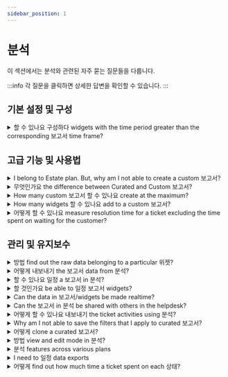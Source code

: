 ```yaml
---
sidebar_position: 1
---
```


# 분석

이 섹션에서는 분석와 관련된 자주 묻는 질문들을 다룹니다.

:::info
각 질문을 클릭하면 상세한 답변을 확인할 수 있습니다.
:::


## 기본 설정 및 구성

<details>
<summary>할 수 있나요 구성하다 widgets with the time period greater than the corresponding 보고서 time frame?</summary>

<p><br /></p>
<p>The Time period/date range of the Analytics report will be the superset of the time period specified in the widgets associated with the reports. In other words, the widget date range needs to be a subset of the report date range.</p>

</details>


## 고급 기능 및 사용법

<details>
<summary>I belong to Estate plan. But, why am I not able to create a custom 보고서?</summary>

<p>Custom reports are part of the <strong>Estate’19 plan</strong>. If you belong to the Estate’17 plan (annual billing), you can choose to upgrade to Estate’19 plan for free. If you belong to Estate’17 plan (monthly billing), you can upgrade by paying an extra of <strong>$6/agent/month</strong> in addition to <strong>$59/agent/month</strong>. </p>

</details>

<details>
<summary>무엇인가요 the difference between Curated and Custom 보고서?</summary>

<p dir="ltr" style={{ fontSize: "13px", fontFamily: "-apple-system, ", color: "rgb(0, 0, 0)", fontWeight: "400", textAlign: "left" }}><span dir="ltr" style={{ fontSize: "16px" }}>Curated Reports</span></p>
<p dir="ltr" style={{ fontSize: "13px", fontFamily: "Arial", color: "rgb(0, 0, 0)", fontWeight: "400", textAlign: "left" }}><span style={{ fontSize: "16px" }}><span style={{ fontSize: "16px" }}><span style={{ fontSize: "16px" }}>Freshdesk's curated reports provide you with a 360 view of your support performance. Monitor your team's performance along with the metrics most relevant to you. It also provides you with the essential information to chart better customer experiences.&nbsp;</span></span></span></p>
<p dir="ltr" style={{ fontSize: "13px", fontFamily: "Arial", color: "rgb(0, 0, 0)", fontWeight: "400", textAlign: "left" }}><span style={{ fontSize: "16px" }}><span style={{ fontSize: "16px" }}><span style={{ fontSize: "16px" }}><br /></span>
<span style={{ fontSize: "16px" }}>Custom Reports</span></span></span></p>
<p dir="ltr" style={{ fontSize: "13px", fontFamily: "Arial", color: "rgb(0, 0, 0)", fontWeight: "400", textAlign: "left" }}><span style={{ fontSize: "16px" }}><span style={{ fontSize: "16px" }}><span style={{ fontSize: "16px" }}>With multiple ways to look at helpdesk reporting, Freshdesk's Analytics lets you&nbsp;</span><a href="https://support.freshdesk.com/en/support/solutions/articles/50000001028-custom-reporting-%E2%80%93-basics" style={{ fontSize: "16px" }}><span style={{ fontSize: "16px" }}>customize and build your reports</span></a><span style={{ fontSize: "16px" }}>&nbsp;the way you want them - with minimal effort. It offers the flexibility to pick the metric(s) you wish to study, the adaptability to select the suitable filters you want to apply, and the capability to employ the perfect dimensions to analyze your data.</span></span></span></p>
<p dir="ltr" style={{ fontSize: "13px", fontFamily: "Arial", color: "rgb(0, 0, 0)", fontWeight: "400", textAlign: "left" }}><span style={{ fontSize: "16px" }}><span style={{ fontSize: "16px" }}><span style={{ fontSize: "16px" }}><br />Learn more about the&nbsp;</span><a href="https://freshdesk.com/webinars/get-the-most-out-of-freshdesk-analytics-recording" style={{ fontSize: "16px" }}><span style={{ fontSize: "16px" }}>Basics of Analytics</span></a><span style={{ fontSize: "16px" }}>&nbsp;through our webinar with insights on curated reports, creating custom reports for your helpdesk, learning to apply filters on reports, and much more.</span></span></span></p>
<p style={{ fontSize: "13px", fontFamily: "-apple-system, ", color: "rgb(0, 0, 0)", fontWeight: "400", textAlign: "left" }}><span style={{ fontSize: "16px" }}><span style={{ fontSize: "16px" }}><span style={{ fontSize: "16px" }}>You can also refer to our&nbsp;</span><a href="https://freshdesk.com/assets/resources/freshdesk/Make-informed-decisions-with-Freshdesk-Analytics.pdf" style={{ fontSize: "16px" }}><span style={{ fontSize: "16px" }}>Analytics guide</span></a></span></span>
<span dir="ltr" style={{ fontSize: "16px" }}>&nbsp;for various use cases to implement in your helpdesk.</span></p>

</details>

<details>
<summary>How many custom 보고서 할 수 있나요 create at the maximum?</summary>

<p>You can create as many custom reports you want in Analytics. There’s no fixed limit.</p>

</details>

<details>
<summary>How many widgets 할 수 있나요 add to a custom 보고서?</summary>

<p><br /></p>
<p>You can add as many widgets you want in Analytics. There’s no fixed limit.</p>

</details>

<details>
<summary>어떻게 할 수 있나요 measure resolution time for a ticket excluding the time spent on waiting for the customer?</summary>

<p dir="ltr">You can get this data in two ways:<br /><br /></p>
<p dir="ltr">1. Choose the Metric: Resolved time spent in business hours<br />Sort by Filter: Status does not include waiting on customer<br />Group by: Status<br />From underlying data, you can find out how much time was spent on the SLA status at a ticket level</p>
<p dir="ltr"><br />2. Choose the Metric: Resolved time spent in business hours<br />Sort by Filter: Status does not include SLA Status: Off<br />Group by: Status</p>
<p dir="ltr">From underlying data, you can find out how much time was spent on the SLA status at a ticket level</p>

</details>


## 관리 및 유지보수

<details>
<summary>방법 find out the raw data belonging to a particular 위젯?</summary>

<p dir="ltr"><span dir="ltr" style={{ fontSize: "16px" }}>Based on the type of widget data, Freshdesk will automatically visualize it in a relevant format. So, reading the data from the widget is a straightforward process.&nbsp;</span></p>
<p style={{ fontSize: "16px" }}><span style={{ fontSize: "16px" }}><span style={{ fontSize: "16px" }}><br /></span></span></p>
<p style={{ fontSize: "16px" }}><span style={{ fontSize: "16px" }}><span dir="ltr" style={{ fontSize: "16px" }}>Click on the widget to read the data. You also have the option to customize the visualization of certain widgets the way you want. You can select any graphical representation: Bar chart, Horizontal bar chart, Donut chart, Summary table, and Tabular.</span></span></p>
<p style={{ fontSize: "16px" }}><span style={{ fontSize: "16px" }}><span style={{ fontSize: "16px" }}><br /></span></span></p>
<p style={{ fontSize: "16px" }}><span style={{ fontSize: "16px" }}><span dir="ltr" style={{ fontSize: "16px" }}>If you want to take a closer look at the widget data, click Show underlying data below the widget. You can use the <strong>Edit Column</strong> button to add or remove the Fields present in the table. You can use the filters to drill-down further into the underlying data.&nbsp;</span></span></p>
<p style={{ fontSize: "16px" }}><br /></p>
<p style={{ fontSize: "16px" }}><span style={{ fontSize: "16px" }}><span dir="ltr" style={{ fontSize: "16px" }}><img src="#" style={{ fontSize: "16px" }} class="fr-fic fr-fil fr-dib" /></span></span><br /></p>

</details>

<details>
<summary>어떻게 내보내기 the 보고서 data from 분석?</summary>

<p dir="ltr"><span dir="ltr" style={{ fontSize: "16px" }}>Inside every report, you have the&nbsp;</span>
<span style={{ fontSize: "16px" }}><span dir="ltr" style={{ fontSize: "16px" }}><span style={{ fontSize: "16px" }}>Export</span>
<span style={{ fontSize: "16px" }}>&nbsp;icon below the search bar. You can click this icon to export the report as a PDF but not as a CSV. However, you will be able to exp</span>
<span dir="ltr" style={{ fontSize: "16px" }}>ort both the Graph data as well as the Tabular data (Underlying data) present in the widgets in the form of a CSV.</span><br /></span></span></p>
<p dir="ltr"><br /></p>
<p><span style={{ fontSize: "16px" }}><span dir="ltr" style={{ fontSize: "16px" }}><strong dir="ltr" style={{ fontSize: "16px" }}>Underlying data:&nbsp;</strong>The underlying data refers to the original, detailed information stored within the platform's database. Essentially, it serves as the raw material from which insights and reports are derived. This data provides the foundation for deeper analysis and understanding of customer interactions and support processes.</span>
<span dir="ltr" style={{ fontSize: "16px", fontFamily: "Arial", color: "rgb(0, 0, 0)", fontWeight: "400", textAlign: "left" }}><ins class="diff" style={{ fontSize: "16px" }}>&nbsp;</ins><ins class="diff" style={{ fontSize: "16px" }}>It can be exported by selecting the CSV of tabular data from the widget.</ins></span><br /><br /><span dir="ltr" style={{ fontSize: "16px" }}><strong style={{ fontSize: "16px" }}>Graph data:&nbsp;</strong>Graph data represents the summarized and visualized insights drawn from the underlying data. This visual representation offers a distilled view of key performance indicators, making it easier for users to grasp trends and make informed decisions without delving into the detailed raw</span>
<span dir="ltr" style={{ fontSize: "16px", fontFamily: "Arial", color: "rgb(0, 0, 0)", fontWeight: "400", textAlign: "left" }}><ins class="diff" style={{ fontSize: "16px" }}>&nbsp;</ins><ins class="diff" style={{ fontSize: "16px" }}>data. It can be exported by selecting the CSV of graph</ins></span>
<span dir="ltr" style={{ fontSize: "16px" }}>&nbsp;data.</span></span></p>
<p dir="ltr"><span style={{ fontSize: "16px" }}><span dir="ltr" style={{ fontSize: "16px" }}><br /><span dir="ltr" style={{ fontSize: "16px" }}><strong dir="ltr">Steps t</strong></span><strong dir="ltr">o export the complete report as PDF</strong></span></span></p>
<p dir="ltr"><br /></p><ol style={{ fontSize: "16px" }}><li dir="ltr" style={{ fontSize: "16px" }}><span style={{ fontSize: "16px" }}><span style={{ fontSize: "16px" }}>Go to <strong style={{ fontSize: "16px" }}>Analytics</strong>.</span></span></li>
<li dir="ltr" style={{ fontSize: "16px" }}><span style={{ fontSize: "16px" }}><span dir="ltr" style={{ fontSize: "16px" }}>Select a report you would like to export and click on it.</span></span></li>
<li dir="ltr" style={{ fontSize: "16px" }}><span style={{ fontSize: "16px" }}><span style={{ fontSize: "16px" }}>Inside the report, navigate to the export icon and select <strong style={{ fontSize: "16px" }}>Export report&nbsp;</strong>from the dropdown.</span></span></li>
<li dir="ltr" style={{ fontSize: "16px" }}><span style={{ fontSize: "16px" }}><span style={{ fontSize: "16px" }}>Here you can select the pages in the report you want to export and click <strong dir="ltr" style={{ fontSize: "16px" }}>Ex</strong><strong dir="ltr" style={{ fontSize: "16px" }}>port</strong>.<p ><br /></p><img src="#" style={{ fontSize: "16px" }} class="fr-fil fr-dib fr-bordered fr-shadow" /></span></span></li></ol><p style={{ fontSize: "16px" }}><br /></p>
<p style={{ fontSize: "16px" }}><br /></p>
<p style={{ fontSize: "16px" }}><span style={{ fontSize: "16px" }}><span dir="ltr" style={{ fontSize: "16px" }}>The report will now be sent as a PDF file to your registered email address.</span></span></p>
<p style={{ fontSize: "16px" }}><br /></p>
<p style={{ fontSize: "16px" }}><br /></p>
<p style={{ fontSize: "16px" }}><span style={{ fontSize: "16px" }}><span dir="ltr" style={{ fontSize: "16px" }}><span dir="ltr" style={{ fontSize: "16px" }}><strong dir="ltr">Steps t</strong></span><strong dir="ltr">o export the widget level report</strong></span></span></p>
<p style={{ fontSize: "16px" }}><br /></p><ol><li style={{ fontSize: "16px" }}><span style={{ fontSize: "16px" }}><span dir="ltr" style={{ fontSize: "16px" }}>Go to Analytics</span></span></li>
<li style={{ fontSize: "16px" }}><span style={{ fontSize: "16px" }}><span dir="ltr" style={{ fontSize: "16px" }}>Open the report</span></span></li>
<li style={{ fontSize: "16px" }}><span style={{ fontSize: "16px" }}><span dir="ltr" style={{ fontSize: "16px" }}>Expand the desired widget</span></span></li>
<li style={{ fontSize: "16px" }}><span style={{ fontSize: "16px" }}><span dir="ltr" style={{ fontSize: "16px" }}>Click the options for the widget represented as three horizontal dots.</span></span></li>
<li style={{ fontSize: "16px" }}><span style={{ fontSize: "16px" }}><span dir="ltr" style={{ fontSize: "16px" }}>Select <strong dir="ltr">Export to email/</strong><strong dir="ltr">Download &gt; CSV/PDF of graph/tabular data</strong> accordingly</span></span></li></ol><p style={{ fontSize: "16px" }}><br /><span style={{ fontSize: "16px" }}><span dir="ltr" style={{ fontSize: "16px" }}>Below are the items you need to consider when exporting reports.</span></span></p><ol ><li style={{ fontSize: "16px" }}><span style={{ fontSize: "16px" }}><span dir="ltr" style={{ fontSize: "16px" }}>Make sure the date range of the export is correct and valid across Widget level/Page level/Report level filters. If the date filter is set different in the Page level/Report level filters, than the one in Widget level, the exported data may not have the expected results.</span></span></li>
<li style={{ fontSize: "16px" }}><span style={{ fontSize: "16px" }}><span dir="ltr" style={{ fontSize: "16px" }}>Make sure you are selecting Graph data for the trend numbers you see in a widget and the Underlying data for the complete data set of the widget. You can select up to 20 fields as columns for the export from the underlying data by editing the report, and adding fields using the 'Gear' icon as shown below.</span></span></li></ol><p ><br /></p>
<p ><span dir="ltr" style={{ fontSize: "16px" }}>Based on the volume of data, it may take several minutes to export and send the data to your mailbox.&nbsp;</span></p>
<p ><br /></p>
<p ><img src="#" class="fr-fic fr-fil fr-dib inline-image" style={{ fontSize: "16px", fontFamily: "Arial", color: "rgb(24, 50, 71)", fontWeight: "400", textAlign: "left" }} /></p>
<p><br /></p>
```
Note: If the date range is correctly set and you still do not receive the export for the specified date range, try this troubleshooting step: edit the report, remove the date range filter, save the report, then edit it again and reapply the desired date range. Finally, save the report and proceed with the export. If you still face issues, reach out to our support.
```<hr /><h3 dir="ltr" style={{ fontSize: "16px" }}><span style={{ fontSize: "16px" }}><span style={{ fontSize: "16px" }}><strong dir="ltr" style={{ fontSize: "16px" }}>To schedule a data export:</strong></span></span></h3><ol style={{ fontSize: "16px" }}><li style={{ fontSize: "16px" }}><p dir="ltr" style={{ fontSize: "16px" }}><span style={{ fontSize: "16px" }}><span style={{ fontSize: "16px" }}>Login to your support portal as an <strong style={{ fontSize: "16px" }}>Administrator/Supervisor.</strong></span></span></p></li>
<li style={{ fontSize: "16px" }}><p dir="ltr" style={{ fontSize: "16px" }}><span style={{ fontSize: "16px" }}><span style={{ fontSize: "16px" }}>Go to <strong style={{ fontSize: "16px" }}>Analytics &gt;&nbsp;</strong>click the<strong dir="ltr" style={{ fontSize: "16px" }}>&nbsp;gear icon(</strong><strong dir="ltr" style={{ fontSize: "16px" }}>Settings)&nbsp;</strong>on the top right corner <strong style={{ fontSize: "16px" }}>&gt;</strong> choose<strong style={{ fontSize: "16px" }}>&nbsp;Data</strong><strong style={{ fontSize: "16px" }}>&nbsp;Exports.</strong></span></span></p></li>
<li style={{ fontSize: "16px" }}><p style={{ fontSize: "16px" }}><span style={{ fontSize: "16px" }}><span style={{ fontSize: "16px" }}>Click on <strong dir="ltr" style={{ fontSize: "16px" }}>Create Export.</strong></span></span></p></li>
<li dir="ltr" style={{ fontSize: "16px" }}><span style={{ fontSize: "16px" }}><span style={{ fontSize: "16px" }}>Give it a <strong style={{ fontSize: "16px" }}>Name</strong>, <strong style={{ fontSize: "16px" }}>Description</strong> and choose a <strong style={{ fontSize: "16px" }}>Module</strong> from which you want to export data: Tickets, Timesheet, Surveys, Survey results, Articles, and Triage.</span></span></li>
<li style={{ fontSize: "16px" }}><span style={{ fontSize: "16px" }}><span style={{ fontSize: "16px" }}>Choose when you'd like to receive the export from the <strong style={{ fontSize: "16px" }}>Schedule</strong> dropdown field (<strong dir="ltr" style={{ fontSize: "16px" }}>Daily, Weekly or Monthly</strong>) and then set the required time.</span></span></li>
<li style={{ fontSize: "16px" }}><span style={{ fontSize: "16px" }}><span style={{ fontSize: "16px" }}>Set any<strong style={{ fontSize: "16px" }}>&nbsp;Filters&nbsp;</strong>of your choice. All your <strong style={{ fontSize: "16px" }}>dropdown</strong> and <strong style={{ fontSize: "16px" }}>dependent fields</strong> will be displayed.</span></span></li>
<li style={{ fontSize: "16px" }}><span style={{ fontSize: "16px" }}><span dir="ltr" style={{ fontSize: "16px" }}>Choose the <strong style={{ fontSize: "16px" }}>Ticket</strong> fields and/or <strong style={{ fontSize: "16px" }}>Tag fields</strong> you want to include in the <strong style={{ fontSize: "16px" }}>CSV&nbsp;</strong>file.</span></span></li></ol>```
Note: It is not possible to use the date range dimension filter when creating an export via Data Exports in Analytics
```<p style={{ fontSize: "16px" }}><span style={{ fontSize: "16px" }}><span dir="ltr" style={{ fontSize: "16px" }}><br /></span></span></p><hr style={{ fontSize: "16px" }}><h3 style={{ fontSize: "16px" }}><span style={{ fontSize: "16px" }}><span style={{ fontSize: "16px" }}><strong dir="ltr" style={{ fontSize: "16px" }}>To receive the export file via API</strong></span></span></h3><ol style={{ fontSize: "16px" }}><li style={{ fontSize: "16px" }}><p style={{ fontSize: "16px" }}><span style={{ fontSize: "16px" }}><span style={{ fontSize: "16px" }}>Copy and paste the URL in your Business Intelligence tool.</span></span></p></li>
<li style={{ fontSize: "16px" }}><p style={{ fontSize: "16px" }}><span style={{ fontSize: "16px" }}><span dir="ltr" style={{ fontSize: "16px" }}>Once you hit the <strong style={{ fontSize: "16px" }}>API</strong> from your <strong style={{ fontSize: "16px" }}>BI tool</strong>, you will receive a response in the following format:</span></span></p></li></ol><pre contenteditable="false" rel="highlighter" style={{ fontSize: "16px" }}><span style={{ fontSize: "16px" }}><span style={{ fontSize: "16px" }}>{ "export":{<br /> "url":"..."<br />}<br />}</span></span></pre><p style={{ fontSize: "16px" }}><span style={{ fontSize: "16px" }}><span dir="ltr" style={{ fontSize: "16px" }}>The URL parameter holds the link to the latest export file for that schedule. The file will be available for 30 days from the date of creation.&nbsp;</span></span></p><hr style={{ fontSize: "16px" }}><p style={{ fontSize: "16px" }}><span style={{ fontSize: "16px" }}><span style={{ fontSize: "16px" }}><br /></span></span></p><h3 style={{ fontSize: "16px" }}><span style={{ fontSize: "16px" }}><span style={{ fontSize: "16px" }}><strong dir="ltr" style={{ fontSize: "16px" }}>To access your data exports:</strong></span></span></h3><ol style={{ fontSize: "16px" }}><li style={{ fontSize: "16px" }}><p dir="ltr" style={{ fontSize: "16px" }}><span style={{ fontSize: "16px" }}><span style={{ fontSize: "16px" }}>To view the exports that you had scheduled, go to <strong dir="ltr" style={{ fontSize: "16px" }}>Analytics &gt;&nbsp;</strong>click the<strong dir="ltr" style={{ fontSize: "16px" }}>&nbsp;gear icon (</strong><strong dir="ltr" style={{ fontSize: "16px" }}>Settings)&nbsp;</strong>on the top right corner<strong dir="ltr" style={{ fontSize: "16px" }}>&nbsp;&gt;&nbsp;</strong>choose<strong style={{ fontSize: "16px" }}>&nbsp;Data</strong><strong style={{ fontSize: "16px" }}>&nbsp;Exports.</strong></span></span></p></li>
<li style={{ fontSize: "16px" }}><p style={{ fontSize: "16px" }}><span style={{ fontSize: "16px" }}><span style={{ fontSize: "16px" }}>You'll be able to view the <strong style={{ fontSize: "16px" }}>Title</strong>, <strong style={{ fontSize: "16px" }}>Frequency</strong>, and the <strong style={{ fontSize: "16px" }}>Status</strong> of your data export here.&nbsp;</span></span></p></li>
<li style={{ fontSize: "16px" }}><p style={{ fontSize: "16px" }}><span style={{ fontSize: "16px" }}><span style={{ fontSize: "16px" }}>Click on the <strong style={{ fontSize: "16px" }}>Title</strong> to open a data export schedule, and use the <strong style={{ fontSize: "16px" }}>Active</strong> toggle to deactivate a schedule.</span></span></p></li>
<li style={{ fontSize: "16px" }}><p style={{ fontSize: "16px" }}><span style={{ fontSize: "16px" }}><span dir="ltr" style={{ fontSize: "16px" }}>Use the <strong style={{ fontSize: "16px" }}>download</strong> button that appears when you hover over a scheduled export to download the available data exports.</span></span></p></li>
<li style={{ fontSize: "16px" }}><p style={{ fontSize: "16px" }}><span style={{ fontSize: "16px" }}><span dir="ltr" style={{ fontSize: "16px" }}>An export once scheduled, cannot be edited. You will have to delete it altogether and create one afresh. Use the <strong style={{ fontSize: "16px" }}>delete</strong> button that appears when you hover over a scheduled export.</span></span></p></li></ol><pre class="fd-callout fd-callout--note" dir="ltr" style={{ fontSize: "1em", fontFamily: "monospace, monospace" }}><strong style={{ fontSize: "16px" }}>Note</strong>: You might need assistance from a developer to hit the API, so please ensure that they have access to the API key of the person who created the schedule.</pre><p class="article_note" style={{ fontSize: "16px" }}><br /></p>
<p dir="ltr" style={{ fontSize: "16px" }}><br /><span style={{ fontSize: "16px" }}><span style={{ fontSize: "16px" }}>You can view the following video to understand how to export reports from Analytics.</span></span></p>
<p dir="ltr" style={{ fontSize: "16px" }}><span style={{ fontSize: "16px" }}><span style={{ fontSize: "16px" }}><br /></span></span></p>
<p dir="ltr" style={{ fontSize: "16px" }}><span style={{ fontSize: "16px" }}><span style={{ fontSize: "16px" }}><span class="fr-video fr-deletable fr-fvc fr-dvb fr-draggable" style={{ fontSize: "16px" }}>[YouTube Video](https://www.youtube.com/)</span></span></span><br /><br /></p>
<p dir="ltr" style={{ fontSize: "13px", fontFamily: "-apple-system, ", color: "rgb(24, 50, 71)", fontWeight: "400", textAlign: "start" }}><span style={{ fontSize: "16px" }}>Learn more about the&nbsp;</span>
<span style={{ fontSize: "16px" }}><a href="https://freshdesk.com/webinars/get-the-most-out-of-freshdesk-analytics-recording" style={{ fontSize: "16px" }}><span style={{ fontSize: "16px" }}>Basics of Analytics</span></a><span style={{ fontSize: "16px" }}>&nbsp;through our webinar with insights on curated reports, creating custom reports for your helpdesk, learning to apply filters on reports, and much more.<br /><br /></span></span></p>
<p dir="ltr" style={{ fontSize: "13px", fontFamily: "-apple-system, ", color: "rgb(24, 50, 71)", fontWeight: "400", textAlign: "start" }}><span style={{ fontSize: "16px" }}><span style={{ fontSize: "16px" }}>You can also refer to our&nbsp;</span><a href="https://freshdesk.com/assets/resources/freshdesk/Make-informed-decisions-with-Freshdesk-Analytics.pdf" style={{ fontSize: "16px" }}><span style={{ fontSize: "16px" }}>Analytics guide</span></a></span>
<span dir="ltr" style={{ fontSize: "16px" }}>&nbsp;for various use cases to implement in your helpdesk.</span></p>

</details>

<details>
<summary>할 수 있나요 일정 a 보고서 in 분석?</summary>

<p dir="ltr">To schedule your custom reports and the widgets.<br /><br /></p><ul><li dir="ltr">Click and open a <strong>custom report.</strong></li>
<li dir="ltr">Click on the <strong>Export</strong> icon on the top right corner.</li>
<li dir="ltr">Select <strong dir="ltr">Schedule Report&nbsp;</strong>from the drop down<strong dir="ltr">.</strong></li>
<li dir="ltr">Set the <strong>cadence, customize the time of delivery, subject, and description</strong> to suit your business.&nbsp;</li>
<li dir="ltr">Under Send to, add your email address. You can add additional email addresses by typing the required ones.</li>
<li dir="ltr">Click <strong dir="ltr">Save.</strong></li></ul><p><br /></p>
<p dir="ltr"><strong>Note</strong>: Curated reports cannot be scheduled. You can only schedule custom reports.</p>
<p dir="ltr"><br /></p>
<p dir="ltr"><img src="#" style={{ fontSize: "16px" }} class="fr-fic fr-fil fr-dib" /></p>
<p><br /></p>

</details>

<details>
<summary>할 것인가요 be able to 일정 보고서 widgets?</summary>

<p>Yes, you can schedule the widgets of custom reports using the Schedule option. You will be able to choose the Report Schedule date, its frequency, and the email content. You can also choose the report widget to be scheduled in the form of a PDF or CSV. Please note that you will not be able to schedule the widgets of curated reports.</p>

</details>

<details>
<summary>Can the data in 보고서/widgets be made realtime?</summary>

<p>The reports and widgets in Analytics have a refresh time of 30 minutes which is standard across all the Freshdesk plans. Hence the widgets/reports cannot be configured to reflect live data unlike the Dashboard feature, which is based on live data.</p>

</details>

<details>
<summary>Can the 보고서 in 분석 be shared with others in the helpdesk?</summary>

<p>Yes, when creating a New report in Analytics, you can choose between either creating the report just for yourself or for Everyone. If the latter option is chosen then the agents who have access to the Analytics will be able to see them under the Shared reports section under Analytics.</p>

</details>

<details>
<summary>어떻게 할 수 있나요 내보내기 the ticket activities using 분석?</summary>

<p dir="ltr" style={{ fontSize: "16px" }}><span dir="ltr" style={{ fontSize: "16px" }}>Analytics in Freshdesk lets you identify problems and keep tabs on all the metrics that matter to you. With Freshdesk Analytics, you can analyze your entire helpdesk and, most importantly, come to conclusions. From identifying areas of improvement to creating data-driven plans, you can back your support instincts using Analytics.</span>
<span style={{ fontSize: "16px" }}><span style={{ fontSize: "16px" }}><br /><br />You can export your helpdesk ticket activities using the&nbsp;</span>
<span style={{ fontSize: "16px" }}>Data exports</span>
<span style={{ fontSize: "16px" }}>&nbsp;option in the&nbsp;</span>
<span style={{ fontSize: "16px" }}>Settings</span>
<span style={{ fontSize: "16px" }}>&nbsp;icon. Once you click on the&nbsp;</span>
<span style={{ fontSize: "16px" }}>Create Export</span>
<span style={{ fontSize: "16px" }}>&nbsp;button, you can set the export based on basic&nbsp;</span>
<span style={{ fontSize: "16px" }}>modules</span>
<span style={{ fontSize: "16px" }}>&nbsp;such as Tickets, Timesheets, Surveys, Survey Results, Articles, Triage, etc. Apart from this, you can&nbsp;</span></span></p><ul style={{ fontSize: "16px" }}><li dir="ltr" style={{ fontSize: "16px" }}><p dir="ltr" style={{ fontSize: "16px" }}><span style={{ fontSize: "16px" }}><span style={{ fontSize: "16px" }}>customize the export based on&nbsp;</span>
<span style={{ fontSize: "16px" }}>filters</span>
<span style={{ fontSize: "16px" }}>,&nbsp;</span></span></p></li>
<li dir="ltr" style={{ fontSize: "16px" }}><p dir="ltr" style={{ fontSize: "16px" }}><span style={{ fontSize: "16px" }}><span style={{ fontSize: "16px" }}>select the&nbsp;</span>
<span style={{ fontSize: "16px" }}>ticket field</span>
<span style={{ fontSize: "16px" }}>&nbsp;needed in the export, and&nbsp;</span></span></p></li>
<li dir="ltr" style={{ fontSize: "16px" }}><p dir="ltr" style={{ fontSize: "16px" }}><span style={{ fontSize: "16px" }}><span style={{ fontSize: "16px" }}>schedule the frequency and schedule for the reports.</span></span></p>
<p><br /></p><img src="#" style={{ fontSize: "16px" }} class="fr-fil fr-dib fr-bordered fr-shadow" alt="You can export your helpdesk ticket activities using the Data exports option in the Settings icon. Once you click on the Create Export button, you can set the export based on basic modules such as Tickets, Timesheets, Surveys, Survey Results, Articles, Triage, etc." /><br /><br /><p></p></li></ul><p dir="ltr" style={{ fontSize: "16px" }}><span style={{ fontSize: "16px" }}><span style={{ fontSize: "16px" }}>Please note that this option is available only for the Account admin agent and inaccessible to other helpdesk agents.</span></span></p>
<p style={{ fontSize: "16px" }}><span style={{ fontSize: "16px" }}><br /></span></p>
<p dir="ltr" style={{ fontSize: "16px" }}><span style={{ fontSize: "16px" }}><span style={{ fontSize: "16px" }}>Learn more about the&nbsp;</span><a href="https://freshdesk.com/webinars/get-the-most-out-of-freshdesk-analytics-recording" style={{ fontSize: "16px" }}><span style={{ fontSize: "16px" }}>Basics of Analytics</span></a><span style={{ fontSize: "16px" }}>&nbsp;through our webinar with insights on curated reports, creating custom reports for your helpdesk, learning to apply filters on reports, and much more.</span></span></p>
<p dir="ltr" style={{ fontSize: "16px" }}><span style={{ fontSize: "16px" }}><span style={{ fontSize: "16px" }}>You can also refer to our&nbsp;</span><a href="https://freshdesk.com/assets/resources/freshdesk/Make-informed-decisions-with-Freshdesk-Analytics.pdf" style={{ fontSize: "16px" }}><span style={{ fontSize: "16px" }}>Analytics guide</span></a><span style={{ fontSize: "16px" }}>&nbsp;for various use cases to implement in your helpdesk. <br /><br /></span></span></p>
<p dir="ltr" style={{ fontSize: "16px" }}><span style={{ fontSize: "16px" }}><span style={{ fontSize: "16px" }}>If you have any f</span>
<span style={{ fontSize: "16px" }}>urther questions or clarifications, please drop an email to&nbsp;</span><a href="mailto:support@freshdesk.com" style={{ fontSize: "16px" }}><span style={{ fontSize: "16px" }}>support@freshdesk.com</span></a><span dir="ltr" style={{ fontSize: "16px" }}>&nbsp;and our Product Specialist will be happy to assist you.</span></span></p>

</details>

<details>
<summary>Why am I not able to save the filters that I apply to curated 보고서?</summary>

<p>Curated reports are for one-time insights. Freshdesk lets you clone any curated report or widget you want. You can <strong>clone a curate report and customize it</strong> by applying the required filters and then save it accordingly.</p>

</details>

<details>
<summary>어떻게 clone a curated 보고서?</summary>

<p>Once you go inside a curated report, switch from <strong>Viewing</strong> mode to <strong>Editing</strong> mode. Now, click on the report name (say Ticket Volume Trends) to get the Clone Report option.<br /><br /><img src="#" style={{ fontSize: "16px" }} class="fr-fic fr-fil fr-dib" /></p>

</details>

<details>
<summary>방법 view and edit mode in 분석?</summary>

<p dir="ltr" style={{ fontSize: "13px", fontFamily: "-apple-system, ", color: "rgb(0, 0, 0)", fontWeight: "400", textAlign: "left" }}><span dir="ltr" style={{ fontSize: "16px" }}>You can co</span>
<span dir="ltr" style={{ fontSize: "16px" }}>ntrol your team's access to Analytics under&nbsp;</span>
<span style={{ fontSize: "16px" }}><span style={{ fontSize: "16px" }}>Admin &gt; Team &gt; Roles &gt; Reports&nbsp;</span>
<span style={{ fontSize: "16px" }}>section.<br />You can provide them with View, Edit, or Manage (includes edit and exports) access.</span></span></p>
<p><br /></p><span style={{ fontSize: "16px" }}><img alt="How to provide access to Analytics in Freshdesk?" title="Access to Analytics in Freshdesk." src="#" width="563" class="fr-fic fr-dii fr-bordered fr-shadow" style={{ fontSize: "16px" }} /></span><br /><span dir="ltr" style={{ fontSize: "16px" }}>View</span>
<span style={{ fontSize: "16px" }}>&nbsp;- You can access curated reports and custom reports (based on your visibility). With view access, you cannot add Filters but can view underlying data. You can still change visualizations, subscribe to reports, add the widget to another report, and drill down on data.<p><br /></p><img src="#" style={{ fontSize: "16px" }} class="fr-fil fr-dib fr-bordered fr-shadow" /><br /><br /></span>
<span dir="ltr" style={{ fontSize: "16px" }}>Edit</span>
<span style={{ fontSize: "16px" }}>&nbsp;- In addition to view access, you can add widgets, create custom reports, add/edit filters in existing curated and custom reports (based on your visibility), and delete custom reports. Underlying data will also be visible.<p><br /></p><img src="#" style={{ fontSize: "16px" }} class="fr-fil fr-dib fr-bordered fr-shadow" /><br /></span><p></p>
<p style={{ fontSize: "13px", fontFamily: "-apple-system, ", color: "rgb(0, 0, 0)", fontWeight: "400", textAlign: "left" }}><span style={{ fontSize: "16px" }}><span style={{ fontSize: "16px" }}>Manage (includes edit and exports)</span></span>
<span dir="ltr" style={{ fontSize: "16px" }}>&nbsp;- Along with edit access, you can access Analytics settings and create/edit/delete and enable/disable schedules and exports.</span></p>

</details>

<details>
<summary>분석 features across various plans</summary>

<p>For a detailed comparison of Analytics features across each plan, please refer to the article <a href="https://support.freshdesk.com/support/solutions/articles/50000001108-analytics-features-for-each-plan" rel="noreferrer" target="_blank">here</a>.<br /><br /><strong>Note:</strong> If you're a Freshdesk customer before the year 2019, you need to upgrade to Estate'19 plan to access custom reports.<br /><br /></p>

</details>

<details>
<summary>I need to 일정 data exports</summary>

<p>You can schedule data export using <strong>Settings &gt; Data export</strong>. You will find the Settings option near the New Report on Analytics homepage. You can create a data export, select the fields you want, apply the necessary filters and set the schedule. </p>

</details>

<details>
<summary>어떻게 find out how much time a ticket spent on each 상태?</summary>

<p dir="ltr">You can choose the metric 'Time spent in business hours' and sort by the filter 'Status' to know the amount of time spent by each ticket in each ticket status.</p>

</details>

